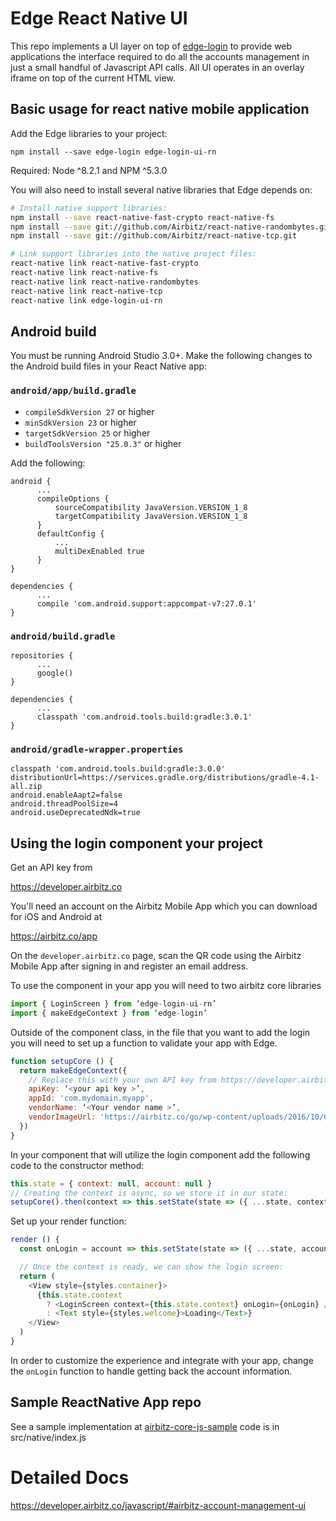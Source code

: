 # Edge React Native UI

This repo implements a UI layer on top of [edge-login](https://github.com/Airbitz/airbitz-core-js) to provide web applications the interface required to do all the accounts management in just a small handful of Javascript API calls. All UI operates in an overlay iframe on top of the current HTML view.

## Basic usage for react native mobile application

Add the Edge libraries to your project:

`npm install --save edge-login edge-login-ui-rn`

Required: Node ^8.2.1 and NPM ^5.3.0

You will also need to install several native libraries that Edge depends on:

```sh
# Install native support libraries:
npm install --save react-native-fast-crypto react-native-fs
npm install --save git://github.com/Airbitz/react-native-randombytes.git
npm install --save git://github.com/Airbitz/react-native-tcp.git

# Link support libraries into the native project files:
react-native link react-native-fast-crypto
react-native link react-native-fs
react-native link react-native-randombytes
react-native link react-native-tcp
react-native link edge-login-ui-rn
```

## Android build

You must be running Android Studio 3.0+. Make the following changes to the Android build files in your React Native app:

### `android/app/build.gradle`

  * `compileSdkVersion 27` or higher
  * `minSdkVersion 23` or higher
  * `targetSdkVersion 25` or higher
  * `buildToolsVersion "25.0.3"` or higher

Add the following:

```
android {
      ...
      compileOptions {
          sourceCompatibility JavaVersion.VERSION_1_8
          targetCompatibility JavaVersion.VERSION_1_8
      }
      defaultConfig {
          ...
          multiDexEnabled true
      }
}

dependencies {
      ...
      compile 'com.android.support:appcompat-v7:27.0.1'
}
```

### `android/build.gradle`

```
repositories {
      ...
      google()
}

dependencies {
      ...
      classpath 'com.android.tools.build:gradle:3.0.1'
}
```

### `android/gradle-wrapper.properties`

```
classpath 'com.android.tools.build:gradle:3.0.0'
distributionUrl=https://services.gradle.org/distributions/gradle-4.1-all.zip
android.enableAapt2=false
android.threadPoolSize=4
android.useDeprecatedNdk=true
```

## Using the login component your project

Get an API key from

https://developer.airbitz.co

You'll need an account on the Airbitz Mobile App which you can download for iOS and Android at

https://airbitz.co/app

On the `developer.airbitz.co` page, scan the QR code using the Airbitz Mobile App after signing in and register an email address.

To use the component in your app you will need to two airbitz core libraries

```javascript
import { LoginScreen } from ‘edge-login-ui-rn’
import { makeEdgeContext } from ‘edge-login’
```

Outside of the component class, in the file that you want to add the login you will need to set up a function to validate your app with Edge.

```javascript
function setupCore () {
  return makeEdgeContext({
    // Replace this with your own API key from https://developer.airbitz.co:
    apiKey: ‘<your api key >’,
    appId: 'com.mydomain.myapp',
    vendorName: ‘<Your vendor name >’,
    vendorImageUrl: 'https://airbitz.co/go/wp-content/uploads/2016/10/GenericEdgeLoginIcon.png'
  })
}
```

In your component that will utilize the login component add the following code to the constructor method:

```javascript
this.state = { context: null, account: null }
// Creating the context is async, so we store it in our state:
setupCore().then(context => this.setState(state => ({ ...state, context })))
```

Set up your render function:

```javascript
render () {
  const onLogin = account => this.setState(state => ({ ...state, account }))

  // Once the context is ready, we can show the login screen:
  return (
    <View style={styles.container}>
      {this.state.context
        ? <LoginScreen context={this.state.context} onLogin={onLogin} />
        : <Text style={styles.welcome}>Loading</Text>}
    </View>
  )
}
```

In order to customize the experience and integrate with your app, change the `onLogin` function to handle getting back the account information.

## Sample ReactNative App repo

See a sample implementation at [airbitz-core-js-sample](https://github.com/Airbitz/airbitz-core-js-sample)
code is in src/native/index.js

# Detailed Docs

https://developer.airbitz.co/javascript/#airbitz-account-management-ui

